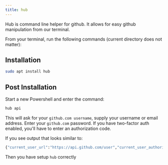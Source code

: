 ```yaml
---
title: hub
---
```


Hub is command line helper for github. It allows for easy github manipulation
from our terminal.

From your terminal, run the following commands (current directory does not
matter):

## Installation

```sh
sudo apt install hub
```

## Post Installation

Start a new Powershell and enter the command:

```sh
hub api
```

This will ask for your `github.com username`, supply your username or email
address. Enter your `github.com` password. If you have two-factor auth enabled,
you'll have to enter an authorization code.

If you see output that looks similar to:

```sh
{"current_user_url":"https://api.github.com/user","current_user_authorizations_html_url":
```

Then you have setup `hub` correctly
